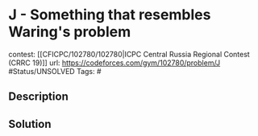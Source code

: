 # J - Something that resembles Waring's problem

contest: [[CFICPC/102780/102780|ICPC Central Russia Regional Contest (CRRC 19)]]
url: https://codeforces.com/gym/102780/problem/J
#Status/UNSOLVED
Tags: #

## Description

## Solution


